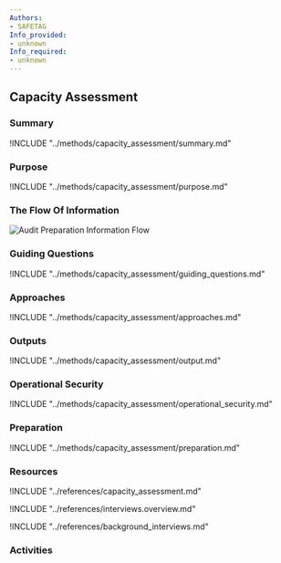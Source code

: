 ```yaml
---
Authors:
- SAFETAG
Info_provided:
- unknown
Info_required:
- unknown
---
```


## Capacity Assessment

### Summary
!INCLUDE "../methods/capacity_assessment/summary.md"

### Purpose
!INCLUDE "../methods/capacity_assessment/purpose.md"

### The Flow Of Information
![Audit Preparation Information Flow](images/info_flows/capacity_assessment.svg)

### Guiding Questions
!INCLUDE "../methods/capacity_assessment/guiding_questions.md"

### Approaches
!INCLUDE "../methods/capacity_assessment/approaches.md"

### Outputs
!INCLUDE "../methods/capacity_assessment/output.md"

### Operational Security
!INCLUDE "../methods/capacity_assessment/operational_security.md"

### Preparation
!INCLUDE "../methods/capacity_assessment/preparation.md"




### Resources

<div class="greybox">
!INCLUDE "../references/capacity_assessment.md"

!INCLUDE "../references/interviews.overview.md"

!INCLUDE "../references/background_interviews.md"

</div>

### Activities